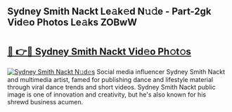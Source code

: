 ## Sydney Smith Nackt Le𝚊k𝚎d N𝚞𝚍e - Part-2gk Vid𝚎o Photos Le𝚊ks ZOBwW

# <h2><a href="http://fb9r7u.evod.top/?m=Sydney+Smith+Nackt">🔗 👉🔴 Sydney Smith Nackt Vid𝚎o Ph𝚘t𝚘s</a></h2>

[![Sydney Smith Nackt N𝚞d𝚎s](https://i.imgur.com/8V9OHl7.gif)](http://fb9r7u.evod.top/?m=Sydney+Smith+Nackt)
Social media influencer Sydney Smith Nackt and multimedia artist, famed for publishing dance and lifestyle material through viral dance trends and short videos. Sydney Smith Nackt public image is one of innovation and creativity, but he's also known for his shrewd business acumen. 
